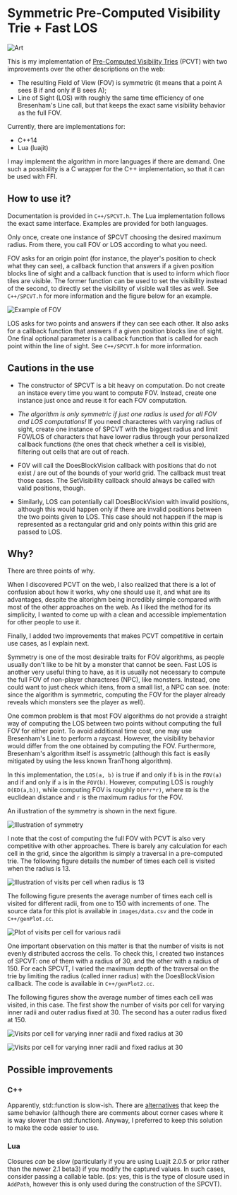 # Symmetric Pre-Computed Visibility Trie + Fast LOS

![Art](images/beautiful.png)

This is my implementation of
[Pre-Computed Visibility Tries](http://www.roguebasin.com/index.php?title=Pre-Computed_Visibility_Tries) (PCVT)
with two improvements over the other descriptions on the web:

* The resulting Field of View (FOV) is symmetric (it means that a point A sees B if and only if B sees A);
* Line of Sight (LOS) with roughly the same time efficiency of one Bresenham's Line call,
  but that keeps the exact same visibility behavior as the full FOV.

Currently, there are implementations for:

* C++14
* Lua (luajit)

I may implement the algorithm in more languages if there are demand. One such a possibility is a C wrapper for the C++ implementation, so that it can be used with FFI.

## How to use it?

Documentation is provided in `C++/SPCVT.h`. The Lua implementation follows the exact same interface. Examples are provided for both languages.

Only once, create one instance of SPCVT choosing the desired maximum radius. From there, you call FOV or LOS according to what you need.

FOV asks for an origin point (for instance, the player's position to check what they can see), a callback function that answers if a given
position blocks line of sight and a callback function that is used to inform which floor tiles are visible. The former function can be used to set the visibility instead of the second, to directly set the visibility of visible wall tiles as well. See `C++/SPCVT.h` for more information and the figure below for an example.

![Example of FOV](images/example.PNG)

LOS asks for two points and answers if they can see each other. It also asks for a callback function that answers if a given position blocks line of sight. One final optional parameter is a callback function that is called for each point within the line of sight. See `C++/SPCVT.h` for more information.

## Cautions in the use

* The constructor of SPCVT is a bit heavy on computation. Do not create an instace every time you want to compute FOV. Instead, create one instance just once and reuse it for each FOV computation.

* *The algorithm is only symmetric if just one radius is used for all FOV and LOS computations!* If you need characteres with varying radius of sight, create one instance of SPCVT with the biggest radius and limit FOV/LOS of characters that have lower radius through your personalized callback functions (the ones that check whether a cell is visible), filtering out cells that are out of reach.

* FOV will call the DoesBlockVision callback with positions that do not exist / are out of the bounds of your world grid. The callback must treat those cases. The SetVisibility callback should always be called with valid positions, though.

* Similarly, LOS can potentially call DoesBlockVision with invalid positions, although this would happen only if there are invalid positions between the two points given to LOS. This case should not happen if the map is represented as a rectangular grid and only points within this grid are passed to LOS.

## Why?

There are three points of why.

When I discovered PCVT on the web, I also realized that there is a lot of confusion about how it works, why one should use it, and what are its advantages, despite the altorighm being incredibly simple compared with most of the other approaches on the web.
As I liked the method for its simplicity, I wanted to come up with a clean and accessible implementation for other people to use it.

Finally, I added two improvements that makes PCVT competitive in certain use cases, as I explain next.

Symmetry is one of the most desirable traits for FOV algorithms, as people usually don't like to be hit by a monster that cannot be seen.
Fast LOS is another very useful thing to have, as it is usually not necessary to compute the full FOV of non-player characteres (NPC), like monsters. 
Instead, one could want to just check which itens, from a small list, a NPC can see.
(note: since the algorithm is symmetric, computing the FOV for the player already reveals which monsters see the player as well).

One common problem is that most FOV algorithms do not provide a straight way of computing the LOS between two points without computing the full FOV for either point. To avoid additional time cost, one may use Bresenham's Line to perform a raycast. However, the visibility behavior would differ from the one obtained by computing the FOV. Furthermore, Bresenham's algorithm itself is assymetric (although this fact is easily mitigated by using the less known TranThong algorithm).

In this implementation, the `LOS(a, b)` is true if and only if `b` is in the `FOV(a)` and if and only if `a` is in the `FOV(b)`. However, computing LOS is roughly `O(ED(a,b))`, while computing FOV is roughly `O(π*r*r)`, where `ED` is the euclidean distance and `r` is the maximum radius for the FOV. 

An illustration of the symmetry is shown in the next figure.

![Illustration of symmetry](images/symmetry.png)

I note that the cost of computing the full FOV with PCVT is also very competitive with other approaches. There is barely any calculation for each cell in the grid, since the algorithm is simply a traversal in a pre-computed trie. The following figure details the number of times each cell is visited when the radius is 13.

![Illustration of visits per cell when radius is 13](images/visits13.png)

The following figure presents the average number of times each cell is visited for different radii, from one to 150 with increments of one. The source data for this plot is available in `images/data.csv` and the code in `C++/genPlot.cc`.

![Plot of visits per cell for various radii](images/visits_radii.png)

One important observation on this matter is that the number of visits is not evenly distributed accross the cells.
To check this, I created two instances of SPCVT: one of them with a radius of 30, and the other with a radius of 150. For each SPCVT, I varied the maximum depth of the traversal on the trie by limiting the radius (called inner radius) with the DoesBlockVision callback.
The code is available in `C++/genPlot2.cc`.

The following figures show the average number of times each cell was visited, in this case. The first show the number of visits por cell for varying inner radii and outer radius fixed at 30. The second has a outer radius fixed at 150.

![Visits por cell for varying inner radii and fixed radius at 30](images/visits_radii_within_30.png)

![Visits por cell for varying inner radii and fixed radius at 30](images/visits_radii_within_150.png)



## Possible improvements

### C++

Apparently, std::function is slow-ish. There are [alternatives](https://codereview.stackexchange.com/questions/14730/impossibly-fast-delegate-in-c11) that keep the same behavior (although there are comments about corner cases where it is way slower than std::function). Anyway, I preferred to keep this solution to make the code easier to use.

### Lua

Closures _can_ be slow (particularly if you are using Luajit 2.0.5 or prior rather than the newer 2.1 beta3) if you modify the captured values. In such cases, consider passing a callable table.
(ps: yes, this is the type of closure used in `AddPath`, however this is only used during the construction of the SPCVT).

